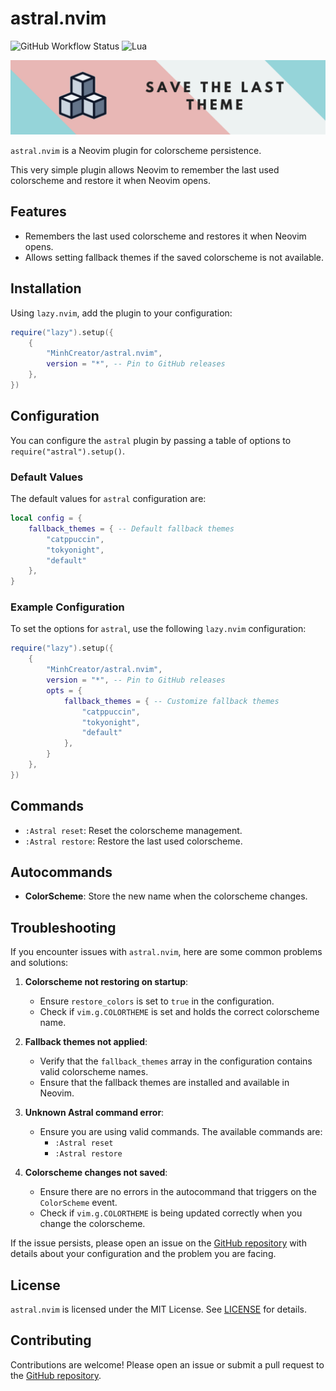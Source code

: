 # astral.nvim

![GitHub Workflow Status](https://img.shields.io/github/actions/workflow/status/MinhCreator/astral.nvim/makefile.yml?branch=main&style=for-the-badge)
![Lua](https://img.shields.io/badge/Made%20with%20Lua-blueviolet.svg?style=for-the-badge&logo=lua)


![Astral](save.png)

`astral.nvim` is a Neovim plugin for colorscheme persistence.

This very simple plugin allows Neovim to remember the last
used colorscheme and restore it when Neovim opens.

## Features

- Remembers the last used colorscheme and restores it when Neovim opens.
- Allows setting fallback themes if the saved colorscheme is not available.

## Installation

Using `lazy.nvim`, add the plugin to your configuration:

```lua
require("lazy").setup({
    {
        "MinhCreator/astral.nvim",
        version = "*", -- Pin to GitHub releases
    },
})
```

## Configuration

You can configure the `astral` plugin by passing a table of options to `require("astral").setup()`.

### Default Values

The default values for `astral` configuration are:

```lua
local config = {
    fallback_themes = { -- Default fallback themes
        "catppuccin",
        "tokyonight",
        "default"
    },
}
```

### Example Configuration

To set the options for `astral`,
use the following `lazy.nvim` configuration:

```lua
require("lazy").setup({
    {
        "MinhCreator/astral.nvim",
        version = "*", -- Pin to GitHub releases
        opts = {
            fallback_themes = { -- Customize fallback themes
                "catppuccin",
                "tokyonight",
                "default"
            },
        }
    },
})
```

## Commands

- `:Astral reset`: Reset the colorscheme management.
- `:Astral restore`: Restore the last used colorscheme.

## Autocommands

- **ColorScheme**: Store the new name when the colorscheme changes.

## Troubleshooting

If you encounter issues with `astral.nvim`, here are some common problems and
solutions:

1. **Colorscheme not restoring on startup**:
   - Ensure `restore_colors` is set to `true` in the configuration.
   - Check if `vim.g.COLORTHEME` is set and holds the correct colorscheme name.

2. **Fallback themes not applied**:
   - Verify that the `fallback_themes` array in the configuration contains
     valid colorscheme names.
   - Ensure that the fallback themes are installed and available in Neovim.

3. **Unknown Astral command error**:
   - Ensure you are using valid commands. The available commands are:
     - `:Astral reset`
     - `:Astral restore`

4. **Colorscheme changes not saved**:
   - Ensure there are no errors in the autocommand that triggers on the
     `ColorScheme` event.
   - Check if `vim.g.COLORTHEME` is being updated correctly when you change the
     colorscheme.

If the issue persists, please open an issue on the
[GitHub repository](https://github.com/MinhCreator/astral.nvim)
with details about your configuration and the problem you are facing.

## License

`astral.nvim` is licensed under the MIT License. See [LICENSE](LICENSE) for details.

## Contributing

Contributions are welcome!
Please open an issue or submit a pull request to the
[GitHub repository](https://github.com/MinhCreator/astral.nvim).
